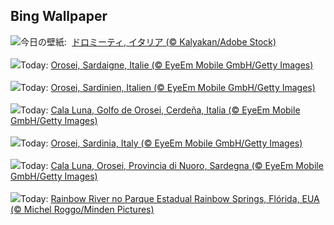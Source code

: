 ## Bing Wallpaper
![](https://www.bing.com/th?id=OHR.SecedaPeak_JA-JP7772253981_UHD.jpg&w=1000)今日の壁紙: &nbsp;[ドロミーティ, イタリア (© Kalyakan/Adobe Stock)](https://www.bing.com/th?id=OHR.SecedaPeak_JA-JP7772253981_UHD.jpg)
<br><br/>
![](https://www.bing.com/th?id=OHR.OroseiSardegna_FR-FR4370872020_UHD.jpg&w=1000)Today: [Orosei, Sardaigne, Italie (© EyeEm Mobile GmbH/Getty Images)](https://www.bing.com/th?id=OHR.OroseiSardegna_FR-FR4370872020_UHD.jpg)
<br><br/>
![](https://www.bing.com/th?id=OHR.OroseiSardegna_DE-DE8440593584_UHD.jpg&w=1000)Today: [Orosei, Sardinien, Italien (© EyeEm Mobile GmbH/Getty Images)](https://www.bing.com/th?id=OHR.OroseiSardegna_DE-DE8440593584_UHD.jpg)
<br><br/>
![](https://www.bing.com/th?id=OHR.OroseiSardegna_ES-ES2424357191_UHD.jpg&w=1000)Today: [Cala Luna, Golfo de Orosei, Cerdeña, Italia (© EyeEm Mobile GmbH/Getty Images)](https://www.bing.com/th?id=OHR.OroseiSardegna_ES-ES2424357191_UHD.jpg)
<br><br/>
![](https://www.bing.com/th?id=OHR.OroseiSardegna_EN-GB2474653063_UHD.jpg&w=1000)Today: [Orosei, Sardinia, Italy (© EyeEm Mobile GmbH/Getty Images)](https://www.bing.com/th?id=OHR.OroseiSardegna_EN-GB2474653063_UHD.jpg)
<br><br/>
![](https://www.bing.com/th?id=OHR.OroseiSardegna_IT-IT2532664756_UHD.jpg&w=1000)Today: [Cala Luna, Orosei, Provincia di Nuoro, Sardegna (© EyeEm Mobile GmbH/Getty Images)](https://www.bing.com/th?id=OHR.OroseiSardegna_IT-IT2532664756_UHD.jpg)
<br><br/>
![](https://www.bing.com/th?id=OHR.RainbowRiver_PT-BR7721810301_UHD.jpg&w=1000)Today: [Rainbow River no Parque Estadual Rainbow Springs, Flórida, EUA (© Michel Roggo/Minden Pictures)](https://www.bing.com/th?id=OHR.RainbowRiver_PT-BR7721810301_UHD.jpg)
<br><br/>
